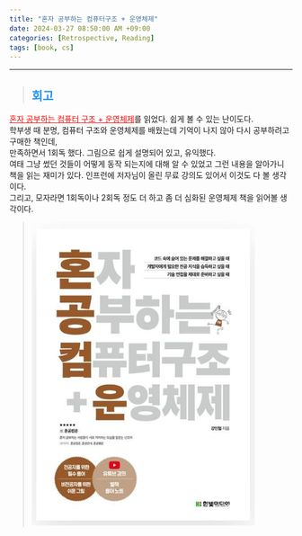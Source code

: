 ```yaml
---
title: "혼자 공부하는 컴퓨터구조 + 운영체제"
date: 2024-03-27 08:50:00 AM +09:00
categories: [Retrospective, Reading]
tags: [book, cs]
---
```

***

>## <span style='color:#1E90FF'>회고</span>
<a href='https://product.kyobobook.co.kr/detail/S000061584886' target='_blank' style='color:red'>혼자 공부하는 컴퓨터 구조 + 운영체제</a>를 읽었다. 쉽게 볼 수 있는 난이도다. <br>
학부생 때 분명, 컴퓨터 구조와 운영체제를 배웠는데 기억이 나지 않아 다시 공부하려고 구매한 책인데, <br>
만족하면서 1회독 했다. 그림으로 쉽게 설명되어 있고, 유익했다. <br>
여태 그냥 썼던 것들이 어떻게 동작 되는지에 대해 알 수 있었고 그런 내용을 알아가니 <br>
책을 읽는 재미가 있다. 인프런에 저자님이 올린 무료 강의도 있어서 이것도 다 볼 생각이다. <br>
그리고, 모자라면 1회독이나 2회독 정도 더 하고 좀 더 심화된 운영체제 책을 읽어볼 생각이다. <br>

> ![book](/assets/img/postImg/Retrospective/Reading/selfStudyCAPlusOS/bookImg.JPG)